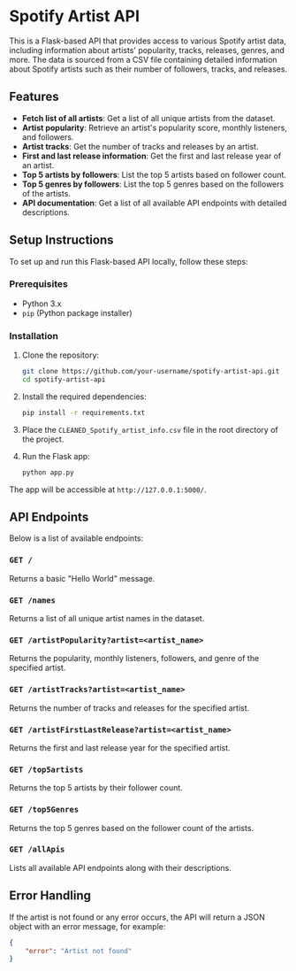 # Spotify Artist API

This is a Flask-based API that provides access to various Spotify artist data, including information about artists' popularity, tracks, releases, genres, and more. The data is sourced from a CSV file containing detailed information about Spotify artists such as their number of followers, tracks, and releases.

## Features

- **Fetch list of all artists**: Get a list of all unique artists from the dataset.
- **Artist popularity**: Retrieve an artist's popularity score, monthly listeners, and followers.
- **Artist tracks**: Get the number of tracks and releases by an artist.
- **First and last release information**: Get the first and last release year of an artist.
- **Top 5 artists by followers**: List the top 5 artists based on follower count.
- **Top 5 genres by followers**: List the top 5 genres based on the followers of the artists.
- **API documentation**: Get a list of all available API endpoints with detailed descriptions.

## Setup Instructions

To set up and run this Flask-based API locally, follow these steps:

### Prerequisites

- Python 3.x
- `pip` (Python package installer)

### Installation

1. Clone the repository:

    ```bash
    git clone https://github.com/your-username/spotify-artist-api.git
    cd spotify-artist-api
    ```

2. Install the required dependencies:

    ```bash
    pip install -r requirements.txt
    ```

3. Place the `CLEANED_Spotify_artist_info.csv` file in the root directory of the project.

4. Run the Flask app:

    ```bash
    python app.py
    ```

The app will be accessible at `http://127.0.0.1:5000/`.

## API Endpoints

Below is a list of available endpoints:

### `GET /`
Returns a basic "Hello World" message.

### `GET /names`
Returns a list of all unique artist names in the dataset.

### `GET /artistPopularity?artist=<artist_name>`
Returns the popularity, monthly listeners, followers, and genre of the specified artist.

### `GET /artistTracks?artist=<artist_name>`
Returns the number of tracks and releases for the specified artist.

### `GET /artistFirstLastRelease?artist=<artist_name>`
Returns the first and last release year for the specified artist.

### `GET /top5artists`
Returns the top 5 artists by their follower count.

### `GET /top5Genres`
Returns the top 5 genres based on the follower count of the artists.

### `GET /allApis`
Lists all available API endpoints along with their descriptions.

## Error Handling

If the artist is not found or any error occurs, the API will return a JSON object with an error message, for example:

```json
{
    "error": "Artist not found"
}






